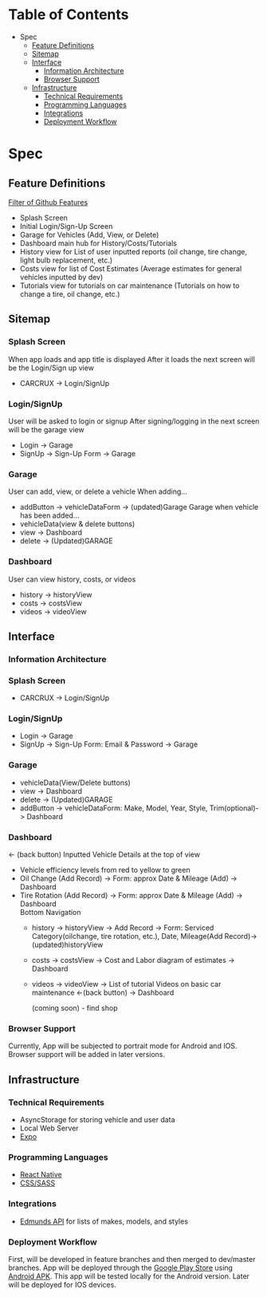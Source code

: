 # Table of Contents

* Spec
    * [Feature Definitions](#feature-definitions)
    * [Sitemap](#sitemap)
    * [Interface](#interface)
        * [Information Architecture](#information-architecture)
        * [Browser Support](#browser-support)
    * [Infrastructure](#infrastructure)
        * [Technical Requirements](#technical-requirements)
        * [Programming Languages](#programming-languages)
        * [Integrations](#integrations)
        * [Deployment Workflow](#deployment-workflow)

# Spec

## Feature Definitions
[Filter of Github Features](https://github.com/CordellRadke/capstone/issues)
  * Splash Screen
  * Initial Login/Sign-Up Screen
  * Garage for Vehicles (Add, View, or Delete)
  * Dashboard main hub for History/Costs/Tutorials
  * History view for List of user inputted reports (oil change, tire change, light bulb replacement, etc.)
  * Costs view for list of Cost Estimates (Average estimates for general vehicles inputted by dev)
  * Tutorials view for tutorials on car maintenance (Tutorials on how to change a tire, oil change, etc.)
  
## Sitemap
  ### Splash Screen
  When app loads and app title is displayed
  After it loads the next screen will be the Login/Sign up view
   - CARCRUX -> Login/SignUp
  ### Login/SignUp
  User will be asked to login or signup
  After signing/logging in the next screen will be the garage view
   - Login -> Garage
   - SignUp -> Sign-Up Form -> Garage
  ### Garage
  User can add, view, or delete a vehicle
  When adding...
   - addButton -> vehicleDataForm -> (updated)Garage
  Garage when vehicle has been added...
   - vehicleData(view & delete buttons)
   - view -> Dashboard
   - delete -> (Updated)GARAGE
  ### Dashboard
  User can view history, costs, or videos
   - history -> historyView
   - costs -> costsView
   - videos -> videoView
## Interface
  ### Information Architecture
   ### Splash Screen
   - CARCRUX -> Login/SignUp
   ### Login/SignUp
   - Login -> Garage
   - SignUp -> Sign-Up Form: Email & Password -> Garage
   ### Garage
   - vehicleData(View/Delete buttons)
   - view -> Dashboard
   - delete -> (Updated)GARAGE
   - addButton -> vehicleDataForm: Make, Model, Year, Style, Trim(optional)-> Dashboard   
   ### Dashboard
   <- (back button) Inputted Vehicle Details at the top of view
   - Vehicle efficiency levels from red to yellow to green
   - Oil Change (Add Record) -> Form: approx Date & Mileage (Add) -> Dashboard
   - Tire Rotation (Add Record) -> Form: approx Date & Mileage (Add) -> Dashboard   
   Bottom Navigation
      - history -> historyView -> Add Record -> Form: Serviced Category(oilchange, tire rotation, etc.), Date, Mileage(Add Record)-> (updated)historyView 
      - costs -> costsView -> Cost and Labor diagram of estimates -> Dashboard
      - videos -> videoView -> List of tutorial Videos on basic car maintenance <-(back button) -> Dashboard
         
         (coming soon) - find shop 
  ### Browser Support
 
  Currently, App will be subjected to portrait mode for Android and IOS. Browser support will be added in later versions.
 
 ## Infrastructure
 
   ### Technical Requirements
   - AsyncStorage for storing vehicle and user data
   - Local Web Server
   - [Expo](https://docs.expo.io/versions/latest/distribution/building-standalone-apps)
   
   ### Programming Languages
   - [React Native](https://facebook.github.io/react-native/docs/getting-started)
   - [CSS/SASS](https://sass-lang.com/)
   
   ### Integrations
   - [Edmunds API](https://github.com/EdmundsAPI/sdk-javascript) for lists of makes, models, and styles
   
   ### Deployment Workflow
   
   First, will be developed in feature branches and then merged to dev/master branches. App will be deployed through the [Google Play Store](https://developer.android.com/distribute/console/) using [Android APK](https://facebook.github.io/react-native/docs/removing-default-permissions). This app will be tested locally for the Android version. Later will be deployed for IOS devices.
